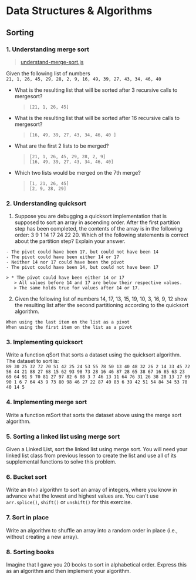 # Data Structures & Algorithms

## Sorting

### 1. Understanding merge sort  

  > [understand-merge-sort.js](../master/drills/understand-merge-sort.js)  
  
Given the following list of numbers  
`21, 1, 26, 45, 29, 28, 2, 9, 16, 49, 39, 27, 43, 34, 46, 40`

 - What is the resulting list that will be sorted after 3 recursive calls to mergesort?  
    > `[21, 1, 26, 45]`  
 - What is the resulting list that will be sorted after 16 recursive calls to mergesort?  
    > `[16, 49, 39, 27, 43, 34, 46, 40 ]`  
 - What are the first 2 lists to be merged?  
    > `[21, 1, 26, 45, 29, 28, 2, 9]`  
    > `[16, 49, 39, 27, 43, 34, 46, 40]`  
 - Which two lists would be merged on the 7th merge?  
    > `[1, 21, 26, 45]`  
    > `[2, 9, 28, 29]`  

### 2. Understanding quicksort  

  1. Suppose you are debugging a quicksort implementation that is supposed to sort an array in ascending order. After the first partition step has been completed, the contents of the array is in the following order: 3 9 1 14 17 24 22 20. Which of the following statements is correct about the partition step? Explain your answer.

    - The pivot could have been 17, but could not have been 14
    - The pivot could have been either 14 or 17
    - Neither 14 nor 17 could have been the pivot
    - The pivot could have been 14, but could not have been 17  

    > * The pivot could have been either 14 or 17  
       > All values before 14 and 17 are below their respective values.  
       > The same holds true for values after 14 or 17.  

  2. Given the following list of numbers 14, 17, 13, 15, 19, 10, 3, 16, 9, 12 show the resulting list after the second partitioning according to the quicksort algorithm.

    When using the last item on the list as a pivot
    When using the first item on the list as a pivot  

### 3. Implementing quicksort  

Write a function qSort that sorts a dataset using the quicksort algorithm. The dataset to sort is:  
`89 30 25 32 72 70 51 42 25 24 53 55 78 50 13 40 48 32 26 2 14 33 45 72 56 44 21 88 27 68 15 62 93 98 73 28 16 46 87 28 65 38 67 16 85 63 23 69 64 91 9 70 81 27 97 82 6 88 3 7 46 13 11 64 76 31 26 38 28 13 17 69 90 1 6 7 64 43 9 73 80 98 46 27 22 87 49 83 6 39 42 51 54 84 34 53 78 40 14 5`  

### 4. Implementing merge sort  

Write a function mSort that sorts the dataset above using the merge sort algorithm.

### 5. Sorting a linked list using merge sort  

Given a Linked List, sort the linked list using merge sort. You will need your linked list class from previous lesson to create the list and use all of its supplemental functions to solve this problem.

### 6. Bucket sort  

Write an `O(n)` algorithm to sort an array of integers, where you know in advance what the lowest and highest values are. You can't use `arr.splice()`, `shift()` or `unshift()` for this exercise.

### 7. Sort in place  

Write an algorithm to shuffle an array into a random order in place (i.e., without creating a new array).

### 8. Sorting books  

Imagine that I gave you 20 books to sort in alphabetical order. Express this as an algorithm and then implement your algorithm.